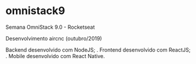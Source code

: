 # omnistack9
Semana OmniStack 9.0 - Rocketseat

Desenvolvimento aircnc (outubro/2019)

Backend desenvolvido com NodeJS;
.
Frontend desenvolvido com ReactJS;
.
Mobile desenvolvido com React Native.
